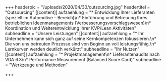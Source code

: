 +++
headerpic = "/uploads/2020/04/30/outsourcing.jpg"
headertitel = "Outsourcing"
[[content]]
aufzaehlung = "* Entwicklung Ihrer Lieferanten (speziell im Automotive – Bereich)\n* Einführung und Betreuung Ihres betrieblichen Ideenmanagements (Verbesserungsvorschlagswesen)\n* Koordination und Weiterentwicklung Ihrer KVP/Lean Aktivitäten"
subheadline = "Unsere Leistungen"
[[content]]
aufzaehlung = "* Ihr Unternehmen kann sich ganz auf seine Kernkompetenzen fokussieren.\n* Die von uns betreuten Prozesse sind von Beginn an voll leistungsfähig.\n* Lernkurven werden deutlich verkürzt"
subheadline = "Ihr Nutzen"
[[content]]
aufzaehlung = "* Projektmanagement\n* Lieferantenaudits nach VDA 6.3\n* Performance Measurement (Balanced Score Card)"
subheadline = "Werkzeuge und Methoden"

+++
